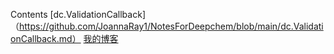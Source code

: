 Contents
[dc.ValidationCallback]（https://github.com/JoannaRay1/NotesForDeepchem/blob/main/dc.ValidationCallback.md）
[我的博客](http://blog.csdn.net/guodongxiaren "悬停显示")
